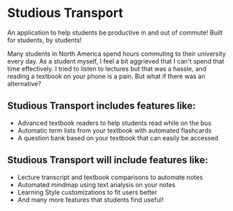 # Studious Transport

An application to help students be productive in and out of commute! Built for students, by students!

Many students in North America spend hours commuting to their university every day. As a student myself, I feel a bit aggrieved that I can't spend that time effectively. I tried to listen to lectures but that was a hassle, and reading a textbook on your phone is a pain. But what if there was an alternative?

## Studious Transport includes features like:
  - Advanced textbook readers to help students read while on the bus
  - Automatic term lists from your textbook with automated flashcards
  - A question bank based on your textbook that can easily be accessed
## Studious Transport **will** include features like:
  - Lecture transcript and textbook comparisons to automate notes
  - Automated mindmap using text analysis on your notes
  - Learning Style customizations to fit users better
  - And many more features that students find useful!
